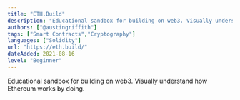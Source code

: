 ```yaml
---
title: "ETH.Build"
description: "Educational sandbox for building on web3. Visually understand how Ethereum works by doing."
authors: ["@austingriffith"]
tags: ["Smart Contracts","Cryptography"]
languages: ["Solidity"]
url: "https://eth.build/"
dateAdded: 2021-08-16
level: "Beginner"
---
```


Educational sandbox for building on web3. Visually understand how Ethereum works by doing.